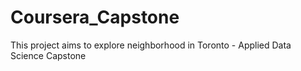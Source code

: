 # Coursera_Capstone
This project aims to explore neighborhood in Toronto - Applied Data Science Capstone
